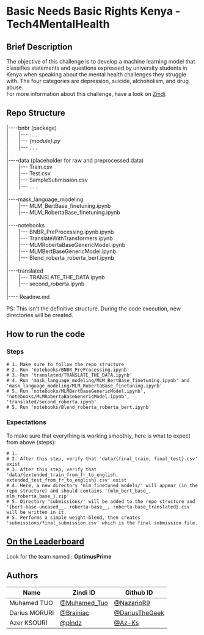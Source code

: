 # Basic Needs Basic Rights Kenya - Tech4MentalHealth

## Brief Description

The objective of this challenge is to develop a machine learning model that classifies statements and questions expressed by university students in Kenya when speaking about the mental health challenges they struggle with. The four categories are depression, suicide, alchoholism, and drug abuse.   
For more information about this challenge, have a look on [Zindi](https://zindi.africa/competitions/basic-needs-basic-rights-kenya-tech4mentalhealth).   

## Repo Structure

|----bnbr (package)  
|&nbsp;&nbsp;&nbsp;&nbsp;&nbsp;&nbsp;      |--- . . .   
|&nbsp;&nbsp;&nbsp;&nbsp;&nbsp;&nbsp;      |--- *{module}.py*   
|&nbsp;&nbsp;&nbsp;&nbsp;&nbsp;&nbsp;      |--- . . .   
| \
|----data (placeholder for raw and preprocessed data)  
|&nbsp;&nbsp;&nbsp;&nbsp;&nbsp;&nbsp;      |--- Train.csv   
|&nbsp;&nbsp;&nbsp;&nbsp;&nbsp;&nbsp;      |--- Test.csv  
|&nbsp;&nbsp;&nbsp;&nbsp;&nbsp;&nbsp;      |--- SampleSubmission.csv   
|&nbsp;&nbsp;&nbsp;&nbsp;&nbsp;&nbsp;      |--- . . .  \
| \
|----mask_language_modeling  
|&nbsp;&nbsp;&nbsp;&nbsp;&nbsp;&nbsp;       |--- MLM_BertBase_finetuning.ipynb  
|&nbsp;&nbsp;&nbsp;&nbsp;&nbsp;&nbsp;       |--- MLM_RobertaBase_finetuning.ipynb  
|\
|----notebooks  
|&nbsp;&nbsp;&nbsp;&nbsp;&nbsp;&nbsp;       |--- BNBR_PreProcessing.ipynb.ipynb  
|&nbsp;&nbsp;&nbsp;&nbsp;&nbsp;&nbsp;       |--- TranslateWithTransformers.ipynb  
|&nbsp;&nbsp;&nbsp;&nbsp;&nbsp;&nbsp;       |--- MLMRobertaBaseGenericModel.ipynb  
|&nbsp;&nbsp;&nbsp;&nbsp;&nbsp;&nbsp;       |--- MLMBertBaseGenericModel.ipynb  
|&nbsp;&nbsp;&nbsp;&nbsp;&nbsp;&nbsp;       |--- Blend_roberta_roberta_bert.ipynb  
|\
|----translated  
|&nbsp;&nbsp;&nbsp;&nbsp;&nbsp;&nbsp;       |--- TRANSLATE_THE_DATA.ipynb  
|&nbsp;&nbsp;&nbsp;&nbsp;&nbsp;&nbsp;       |--- second_roberta.ipynb  
|\
|---- Readme.md   

PS: This isn't the definitive structure. During the code execution, new directories will be created.

## How to run the code

### Steps

```
# 1. Make sure to follow the repo structure
# 2. Run 'notebooks/BNBR_PreProcessing.ipynb'
# 3. Run 'translated/TRANSLATE_THE_DATA.ipynb'
# 4. Run 'mask_language_modeling/MLM_BertBase_finetuning.ipynb' and 'mask_language_modeling/MLM_RobertaBase_finetuning.ipynb'
# 5. Run 'notebooks/MLMBertBaseGenericModel.ipynb', 'notebooks/MLMRobertaBaseGenericModel.ipynb', 'translated/second_roberta.ipynb'
# 5. Run 'notebooks/Blend_roberta_roberta_bert.ipynb'
```

### Expectations

To make sure that everything is working smoothly, here is what to expect from above (steps):

```
# 1. 
# 2. After this step, verify that 'data/{final_train, final_test}.csv' exist
# 3. After this step, verify that 'data/{extended_train_from_fr_to_english, extended_test_from_fr_to_english}.csv' exist
# 4. Here, a new directory 'mlm_finetuned_models/' will appear (in the repo structure) and should contains '{mlm_bert_base_, mlm_roberta_base_}.zip'
# 5. Directory 'submissions/' will be added to the repo structure and '{bert-base-uncased__, roberta-base__, roberta-base_translated}.csv' will be written in it.
# 5. Performs a simple weight-blend, then creates 'submissions/final_submission.csv' which is the final submission file.
```
## [On the Leaderboard](https://zindi.africa/competitions/basic-needs-basic-rights-kenya-tech4mentalhealth/leaderboard)

Look for the team named : **OptimusPrime**

## Authors

<div align='center'>

| Name           |                     Zindi ID                     |                  Github ID               |
|----------------|--------------------------------------------------|------------------------------------------|
|Muhamed TUO     |[@Muhamed_Tuo](https://zindi.africa/users/Muhamed_Tuo)  |[@NazarioR9](https://github.com/NazarioR9)|
|Darius MORURI |[@Brainiac](https://zindi.africa/users/Brainiac)        |[@DariusTheGeek](https://github.com/DariusTheGeek)  |
|Azer KSOURI |[@plndz](https://zindi.africa/users/plndz)      |[@Az-Ks](https://github.com/Az-Ks)        |

</div>
